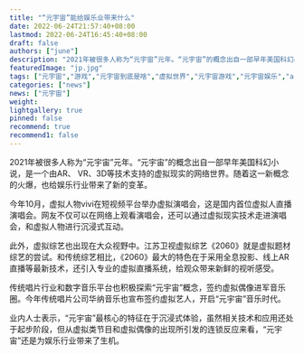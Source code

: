 ```yaml
---
title: "“元宇宙”能给娱乐业带来什么"
date: 2022-06-24T21:57:40+08:00
lastmod: 2022-06-24T16:45:40+08:00
draft: false
authors: ["june"]
description: "2021年被很多人称为“元宇宙”元年。“元宇宙”的概念出自一部早年美国科幻小说，是一个由AR、 VR、3D等技术支持的虚拟现实的网络世界。随着这一新概念的火爆，也给娱乐行业带来了新的变革。"
featuredImage: "jp.jpg"
tags: ["元宇宙","游戏","元宇宙到底是啥","虚拟世界","元宇宙游戏","元宇宙娱乐","ar"]
categories: ["news"]
news: ["元宇宙"]
weight: 
lightgallery: true
pinned: false
recommend: true
recommend1: false
---
```



2021年被很多人称为“元宇宙”元年。“元宇宙”的概念出自一部早年美国科幻小说，是一个由AR、 VR、3D等技术支持的虚拟现实的网络世界。随着这一新概念的火爆，也给娱乐行业带来了新的变革。

今年10月，虚拟人物vivi在短视频平台举办虚拟演唱会，这是国内首位虚拟人直播演唱会。网友不仅可以在网络上观看演唱会，还可以通过虚拟现实技术走进演唱会，和虚拟人物进行沉浸式互动。

此外，虚拟综艺也出现在大众视野中。江苏卫视虚拟综艺《2060》就是虚拟题材综艺的尝试。和传统综艺相比，《2060》最大的特色在于采用全息投影、线上AR直播等最新技术，还引入专业的虚拟直播系统，给观众带来新鲜的视听感受。

传统唱片行业和数字音乐平台也积极探索“元宇宙”概念，签约虚拟偶像进军音乐圈。今年传统唱片公司华纳音乐也宣布签约虚拟艺人，开启“元宇宙”音乐时代。

业内人士表示，“元宇宙”最核心的特征在于沉浸式体验，虽然相关技术和应用还处于起步阶段，但从虚拟类节目和虚拟偶像的出现所引发的连锁反应来看，“元宇宙”还是为娱乐行业带来了生机。